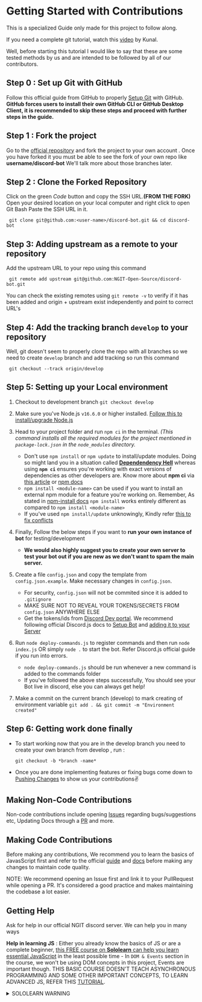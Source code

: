 # Getting Started with Contributions

This is a specialized  Guide only made for this project to follow along.

If you need a complete git tutorial, watch this [video](https://www.youtube.com/watch?v=apGV9Kg7ics&t=1152s) by Kunal. 

Well, before starting this tutorial I would like to say that these are some tested methods by us and are intended to be followed by all of our contributors.

## Step 0 : Set up Git with GitHub
Follow this official guide from GitHub to properly [Setup Git](https://docs.github.com/en/get-started/quickstart/set-up-git) with GitHub. **GitHub forces users to install their own GitHub CLI or GitHub Desktop Client, it is recommended to skip these steps and proceed with further steps in the guide.**
## Step 1 : Fork the project
Go to the [official repository](https://github.com/NGIT-Open-Source/discord-bot) and fork the project to your own account .
Once you have forked it you must be able to see the fork of your own repo like 
**username/discord-bot**
We'll talk more about those branches later.
## Step 2 : Clone the Forked Repository
Click on the green *Code*  button and copy the SSH URL.**(FROM THE FORK)**
Open your desired location on your local computer and right click to open Git Bash
Paste the SSH URL in it.

     git clone git@github.com:<user-name>/discord-bot.git && cd discord-bot
## Step 3: Adding upstream as a remote to your repository

Add the upstream URL to your repo using this command

     git remote add upstream git@github.com:NGIT-Open-Source/discord-bot.git
  You can check the existing remotes using `git remote -v` to verify if it has been added and origin + upstream exist independently and point to correct URL's

## Step 4: Add the tracking branch `develop` to your repository
Well, git doesn't seem to properly clone the repo  with all branches so we need to create `develop` branch and add tracking so run this command

     git checkout --track origin/develop
  
## Step 5: Setting up your Local environment 
1. Checkout to development branch `git checkout develop`

2. Make sure you've Node.js `v16.6.0` or higher installed. [Follow this to install/upgrade Node.js](https://discordjs.guide/preparations/#installing-node-js)

3. Head to your project folder and run `npm ci` in the terminal. *(This command installs all the required modules for the project mentioned in `package-lock.json` in the `node_modules` directory.*
     - Don't use `npm install` or `npm update` to install/update modules. Doing so might land you in a situation called **[Dependendency Hell](https://en.wikipedia.org/wiki/Dependency_hell)** whereas using **`npm ci`** ensures you're working with exact versions of dependencies as other developers are. Know more about **npm ci** via [this article](https://lucasfcosta.com/2020/10/17/lockfile-guide.html) or [npm docs](https://docs.npmjs.com/cli/v7/commands/npm-ci)
     - `npm install <module-name>` can be used if you want to install an external npm module for a feature you're working on. Remember, As stated in [npm-install docs](https://docs.npmjs.com/cli/v7/commands/npm-install) `npm install` works entirely different as compared to `npm install <module-name>`
     - If you've used `npm install/update` unknowingly, Kindly refer [this to fix conflicts](https://github.com/NGIT-Open-Source/discord-bot/issues/16)

4. Finally, Follow the below steps if you want to **run your own instance of bot** for testing/development
     -  **We would also highly suggest you to create your own server to test your bot out if you are new as we don't want to spam the main server.**

5. Create a file `config.json` and copy the template from `config.json.example`. Make necessary changes in `config.json`.
     - For security, `config.json` will not be commited since it is added to `.gitignore`
     - MAKE SURE NOT TO REVEAL YOUR TOKENS/SECRETS FROM `config.json` ANYWHERE ELSE
     - Get the tokens/ids from [Discord Dev portal](https://discord.com/developers/applications). We recommend following official Discord.js docs to [Setup Bot](https://discordjs.guide/preparations/setting-up-a-bot-application.html) and [adding it to your Server](https://discordjs.guide/preparations/adding-your-bot-to-servers.html)

6. Run `node deploy-commands.js` to register commands and then run `node index.js` OR simply `node .` to start the bot. Refer Discord.js official guide if you run into errors.
     - `node deploy-commands.js` should be run whenever a new command is added to the commands folder
     - If you've followed the above steps successfully, You should see your Bot live in discord, else you can always get help!
 
7. Make a commit on the current branch (develop) to mark creating of environment variable `git add . && git commit -m "Environment created"`

## Step 6: Getting work done finally

 - To start working now that you are in the develop branch you need to create your own branch from develop , run : 

     `git checkout -b *branch -name*`

- Once you are done implementing features or fixing bugs come down to [Pushing Changes](PUSHING.MD) to show us your contributions✌


## Making Non-Code Contributions

Non-code contributions include opening [Issues](https://github.com/NGIT-Open-Source/discord-bot/issues) regarding bugs/suggestions etc, Updating Docs through a [PR](https://github.com/NGIT-Open-Source/discord-bot/pulls) and more.

## Making Code Contributions

Before making any contributions, We recommend you to learn the basics of JavasScript first and refer to the official [guide](https://discordjs.guide/#before-you-begin) and [docs](https://discord.js.org/#/docs/main/stable/general/welcome) before making any changes to maintain code quality.


NOTE: We recommend opening an Issue first and link it to your PullRequest while opening a PR. It's considered a good practice and makes maintaining the codebase a lot easier.

## Getting Help

Ask for help in our official NGIT discord server. We can help you in many ways 

**Help in learning JS** : Either you already know the basics of JS or are a complete beginner, [this FREE course on **Sololearn** can help you learn essential JavaScript](https://www.sololearn.com/learning/1024) in the least possible time - In `DOM & Events` section in the course, we won't be using DOM concepts in this project, Events are important though. THIS BASIC COURSE DOESN'T TEACH ASYNCHRONOUS PROGRAMMING AND SOME OTHER IMPORTANT CONCEPTS, TO LEARN ADVANCED JS, REFER THIS [TUTORIAL](https://javascript.info/).<details><summary>SOLOLEARN WARNING</summary>The **Sololearn** course isn't practice-oriented, so make sure you also practice in your local setup while learning on Sololearn.</details>
